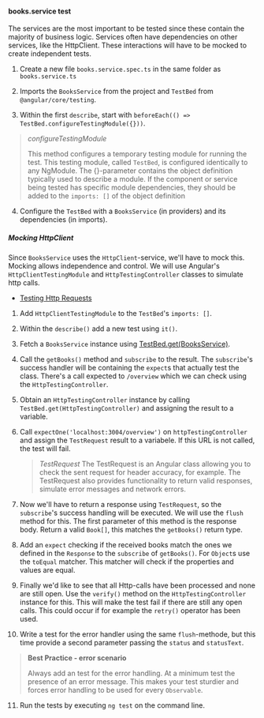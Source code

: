 #### books.service test
The services are the most important to be tested since these contain the majority of business logic.
Services often have dependencies on other services, like the HttpClient. 
These interactions will have to be mocked to create independent tests.

1. Create a new file `books.service.spec.ts` in the same folder as `books.service.ts`

2. Imports the `BooksService` from the project and `TestBed` from `@angular/core/testing`.

3. Within the first `describe`, start with `beforeEach(() => TestBed.configureTestingModule({}))`.

  >  *configureTestingModule* 
  >
  > This method configures a temporary testing module for running the test. This testing module, called `TestBed`, is configured identically to any NgModule. 
  > The {}-parameter contains the object definition typically used to describe a module.
  > If the component or service being tested has specific module dependencies, they should be added to the `imports: []` of the object definition
  
4. Configure the `TestBed` with a `BooksService` (in providers) and its dependencies (in imports).

##### Mocking HttpClient
Since `BooksService` uses the `HttpClient`-service, we'll have to mock this. Mocking allows independence and control. 
We will use Angular's `HttpClientTestingModule` and `HttpTestingController` classes to simulate http calls.

* [Testing Http Requests](https://angular.io/guide/http#testing-http-requests)

1. Add `HttpClientTestingModule` to the `TestBed`'s `imports: []`.    
 
2. Within the `describe()` add a new test using `it()`.

3. Fetch a `BooksService` instance using [TestBed.get(BooksService)](https://angular.io/guide/testing#testbedget).

4. Call the `getBooks()` method and `subscribe` to the result. The `subscribe`'s success handler will be containing the 
`expect`s that actually test the class. There's a call expected to `/overview` which we can check using the `HttpTestingController`. 

5. Obtain an `HttpTestingController` instance by calling `TestBed.get(HttpTestingController)` and assigning the result to a variable.

6. Call `expectOne('localhost:3004/overview')` on `httpTestingController` and assign the `TestRequest` result to a variabele.
    If this URL is not called, the test will fail.
    
     >  *TestRequest* 
     > The TestRequest is an Angular class allowing you to check the sent request for header accuracy, for example.
     > The TestRequest also provides functionality to return valid responses, simulate error messages and network errors.

7. Now we'll have to return a response using `TestRequest`, so the `subscribe`'s success handling will be executed.
We will use the `flush` method for this. The first parameter of this method is the response body. Return a valid `Book[]`, this matches the `getBooks()` return type.

8. Add an `expect` checking if the received books match the ones we defined in the `Response` to the `subscribe` of `getBooks()`.
For `Object`s use the `toEqual` matcher. This matcher will check if the properties and values are equal.  

9. Finally we'd like to see that all Http-calls have been processed and none are still open. Use the `verify()` method on the `HttpTestingController` instance for this. 
This will make the test fail if there are still any open calls. This could occur if for example the `retry()` operator has been used.

10. Write a test for the error handler using the same `flush`-methode, but this time provide a second parameter passing the `status` and `statusText`. 

  > **Best Practice - error scenario**
  >
  > Always add an test for the error handling. At a minimum test the presence of an error message.
  > This makes your test sturdier and forces error handling to be used for every `Observable`.
  
11. Run the tests by executing `ng test` on the command line.
